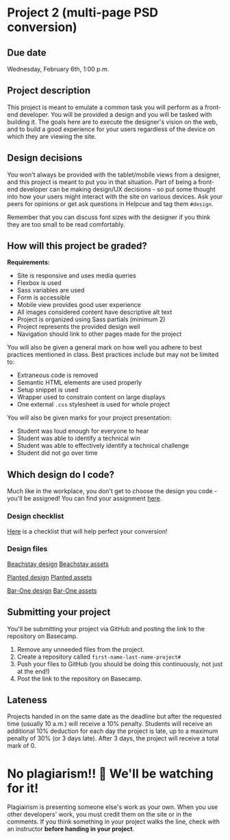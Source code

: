 # Project 2 (multi-page PSD conversion)
## Due date
Wednesday, February 6th, 1:00 p.m.

## Project description
This project is meant to emulate a common task you will perform as a front-end developer. You will be provided a design and you will be tasked with building it. The goals here are to execute the designer's vision on the web, and to build a good experience for your users regardless of the device on which they are viewing the site.

## Design decisions
You won't always be provided with the tablet/mobile views from a designer, and this project is meant to put you in that situation. Part of being a front-end developer can be making design/UX decisions - so put some thought into how your users might interact with the site on various devices. Ask your peers for opinions or get ask questions in Helpcue and tag them `#design`. 

Remember that you can discuss font sizes with the designer if you think they are too small to be read comfortably.

## How will this project be graded?

**Requirements:**
* Site is responsive and uses media queries
* Flexbox is used
* Sass variables are used
* Form is accessible
* Mobile view provides good user experience
* All images considered content have descriptive alt text
* Project is organized using Sass partials (minimum 2)
* Project represents the provided design well
* Navigation should link to other pages made for the project

You will also be given a general mark on how well you adhere to best practices mentioned in class. Best practices include but may not be limited to:
* Extraneous code is removed
* Semantic HTML elements are used properly
* Setup snippet is used    
* Wrapper used to constrain content on large displays
* One external `.css` stylesheet is used for whole project

You will also be given marks for your project presentation:
* Student was loud enough for everyone to hear
* Student was able to identify a technical win
* Student was able to effectively identify a technical challenge
* Student did not go over time

## Which design do I code?
Much like in the workplace, you don't get to choose the design you code - you'll be assigned! 
You can find your assignment [here](https://docs.google.com/spreadsheets/d/1_Al24ZkClAPSVk_SmDTy4N3q4QX3F1Tf7ukJ2ig13Kk/edit#gid=1618587171).

### Design checklist
[Here](https://docs.google.com/document/u/1/d/17GYf0CfvD8Mdt4fXXH_03Hc-L-y9V3xLSbO5AIfdK54/edit?usp=sharing) is a checklist that will help perfect your conversion!

### Design files

[Beachstay design](https://scene.zeplin.io/project/5c50b7cac990febefb25d600)
[Beachstay assets](https://hychalknotes.s3.amazonaws.com/beach-final-images.zip)

[Planted design](https://scene.zeplin.io/project/5c50b079d28a5a6b7aa52283)
[Planted assets](https://hychalknotes.s3.amazonaws.com/planted-final-assets.zip)

[Bar-One design](https://scene.zeplin.io/project/5c50a5955ab596bf49dd1275)
[Bar-One assets](https://hychalknotes.s3.amazonaws.com/bar-final-assets.zip)
## Submitting your project
You'll be submitting your project via GitHub and posting the link to the repository on Basecamp.

1. Remove any unneeded files from the project.
1. Create a repository called `first-name-last-name-project#`
1. Push your files to GitHub (you should be doing this continuously, not just at the end!)
1. Post the link to the repository on Basecamp.

## Lateness
Projects handed in on the same date as the deadline but after the requested time (usually 10 a.m.) will receive a 10% penalty. Students will receive an additional 10% deduction for each day the project is late, up to a maximum penalty of 30% (or 3 days late). After 3 days, the project will receive a total mark of 0.

# No plagiarism!! 👀 We'll be watching for it!
Plagiairism is presenting someone else's work as your own. When you use other developers' work, you must credit them on the site or in the comments. If you think something in your project walks the line, check with an instructor **before handing in your project**.